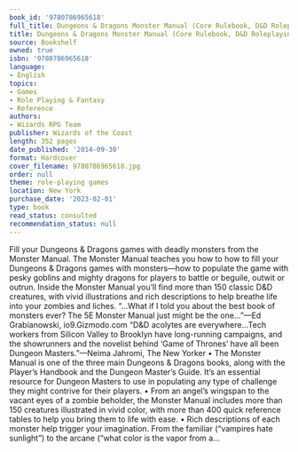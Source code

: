 ```yaml
---
book_id: '9780786965618'
full_title: Dungeons & Dragons Monster Manual (Core Rulebook, D&D Roleplaying Game)
title: Dungeons & Dragons Monster Manual (Core Rulebook, D&D Roleplaying Game)
source: Bookshelf
owned: true
isbn: '9780786965618'
language:
- English
topics:
- Games
- Role Playing & Fantasy
- Reference
authors:
- Wizards RPG Team
publisher: Wizards of the Coast
length: 352 pages
date_published: '2014-09-30'
format: Hardcover
cover_filename: 9780786965618.jpg
order: null
theme: role-playing games
location: New York
purchase_date: '2023-02-01'
type: book
read_status: consulted
recommendation_status: null
---
```

Fill your Dungeons & Dragons games with deadly monsters from the Monster Manual.
The Monster Manual teaches you how to how to fill your Dungeons & Dragons games with monsters—how to populate the game with pesky goblins and mighty dragons for players to battle or beguile, outwit or outrun.
Inside the Monster Manual you’ll find more than 150 classic D&D creatures, with vivid illustrations and rich descriptions to help breathe life into your zombies and liches.
“…What if I told you about the best book of monsters ever? The 5E Monster Manual just might be the one...”—Ed Grabianowski, io9.Gizmodo.com
“D&D acolytes are everywhere...Tech workers from Silicon Valley to Brooklyn have long-running campaigns, and the showrunners and the novelist behind ‘Game of Thrones’ have all been Dungeon Masters.”—Neima Jahromi, The New Yorker
• The Monster Manual is one of the three main Dungeons & Dragons books, along with the Player’s Handbook and the Dungeon Master’s Guide. It’s an essential resource for Dungeon Masters to use in populating any type of challenge they might contrive for their players.
• From an angel’s wingspan to the vacant eyes of a zombie beholder, the Monster Manual includes more than 150 creatures illustrated in vivid color, with more than 400 quick reference tables to help you bring them to life with ease.
• Rich descriptions of each monster help trigger your imagination. From the familiar (“vampires hate sunlight”) to the arcane (“what color is the vapor from a...
